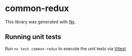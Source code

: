 # common-redux

This library was generated with [Nx](https://nx.dev).

## Running unit tests

Run `nx test common-redux` to execute the unit tests via [Vitest](https://vitest.dev/).
